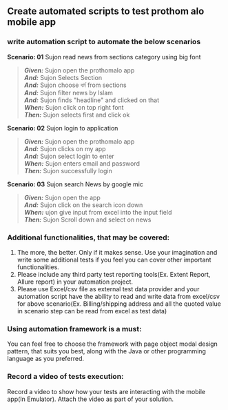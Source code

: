## Create automated scripts to test prothom alo mobile app

### write automation script to automate the below scenarios

**Scenario: 01** Sujon read news from sections category using big font

> **_Given:_** Sujon open the prothomalo app  
> **_And:_** Sujon Selects Section     
> **_And:_** Sujon choose ধর্ম from sections     
> **_And:_** Sujon filter news by Islam   
> **_And:_** Sujon finds "headline" and clicked on that   
> **_When:_** Sujon click on top right font   
> **_Then:_** Sujon selects first and click ok

**Scenario: 02** Sujon login to application

> **_Given:_** Sujon open the prothomalo app  
> **_And:_** Sujon clicks on my app    
> **_And:_** Sujon select login to enter     
> **_When:_** Sujon enters email and password  
> **_Then:_** Sujon successfully login

**Scenario: 03** Sujon search News by google mic

> **_Given:_** Sujon open the app  
> **_And:_** Sujon click on the search icon down     
> **_When:_** ujon give input from excel into the input field  
> **_Then:_** Sujon Scroll down and select on news

### Additional functionalities, that may be covered:

1. The more, the better. Only if it makes sense. Use your imagination and write some additional tests if you feel you
   can cover other important functionalities.
2. Please include any third party test reporting tools(Ex. Extent Report, Allure report) in your automation project.
3. Please use Excel/csv file as external test data provider and your automation script have the ability to read and
   write data from excel/csv for above scenario(Ex. Billing/shipping address and all the quoted value in scenario step
   can be read from excel as test data)

### Using automation framework is a must:

You can feel free to choose the framework with page object modal design pattern, that suits you best, along with the
Java or other programming language as you preferred.

### Record a video of tests execution:

Record a video to show how your tests are interacting with the mobile app(In Emulator). Attach the video as part of your
solution.
